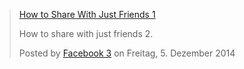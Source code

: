   <div class="fb-video" data-href="https://www.facebook.com/facebook/videos/10153231379946729/" data-width="500">
     <div class="fb-xfbml-parse-ignore">
        <blockquote cite="https://www.facebook.com/facebook/videos/10153231379946729/">
           <a href="https://www.facebook.com/facebook/videos/10153231379946729/">How to Share With Just Friends 1</a>
           <p>How to share with just friends 2.</p>
           Posted by <a href="https://www.facebook.com/facebook/">Facebook 3</a> on Freitag, 5. Dezember 2014
        </blockquote>
     </div>
  </div>
